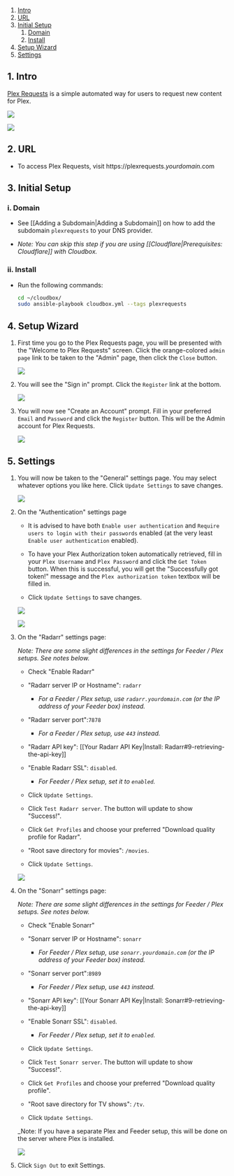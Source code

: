 
<!-- TOC depthFrom:1 depthTo:6 withLinks:1 updateOnSave:1 orderedList:1 -->

1. [Intro](#1-intro)
2. [URL](#2-url)
3. [Initial Setup](#3-initial-setup)
	1. [Domain](#i-domain)
	2. [Install](#ii-install)
4. [Setup Wizard](#4-setup-wizard)
5. [Settings](#5-settings)

<!-- /TOC -->

## 1. Intro
[Plex Requests](http://plexrequests.8bits.ca/) is a simple automated way for users to request new content for Plex. 

![](https://i.imgur.com/mZELL2M.png)

![](https://i.imgur.com/XXAHC8k.png)

## 2. URL

- To access Plex Requests, visit https://plexrequests._yourdomain_.com

## 3. Initial Setup

### i. Domain

- See [[Adding a Subdomain|Adding a Subdomain]] on how to add the subdomain `plexrequests` to your DNS provider.

- _Note: You can skip this step if you are using [[Cloudflare|Prerequisites: Cloudflare]] with Cloudbox._

### ii. Install

  - Run the following commands:

    ```bash
    cd ~/cloudbox/
    sudo ansible-playbook cloudbox.yml --tags plexrequests  
    ```

## 4. Setup Wizard

1. First time you go to the Plex Requests page, you will be presented with the "Welcome to Plex Requests" screen. Click the orange-colored `admin page` link to be taken to the "Admin" page, then click the `Close` button.

    ![](https://i.imgur.com/nU4LllT.png)

1. You will see the "Sign in" prompt. Click the `Register` link at the bottom.

    ![](https://i.imgur.com/54U1EAA.png)

1. You will now see "Create an Account" prompt. Fill in your preferred `Email` and `Password` and click the `Register` button. This will be the Admin account for Plex Requests.

    ![](https://i.imgur.com/2axV0sW.png)

## 5. Settings

1. You will now be taken to the "General" settings page. You may select whatever options you like here. Click `Update Settings` to save changes.

    ![ ](https://i.imgur.com/02AlzFO.png)

1. On the "Authentication" settings page

    - It is advised to have both `Enable user authentication` and `Require users to login with their passwords` enabled (at the very least `Enable user authentication` enabled).

    - To have your Plex Authorization token automatically retrieved, fill in your `Plex Username` and `Plex Password` and click the `Get Token` button. When this is successful, you will get the "Successfully got token!" message and the `Plex authorization token` textbox will be filled in.

    - Click `Update Settings` to save changes.

    ![ ](https://i.imgur.com/vd35F5e.png)

    ![](https://i.imgur.com/gLucVsz.png)


1. On the "Radarr" settings page:

   _Note: There are some slight differences in the settings for Feeder / Plex setups. See notes below._ 


    - Check "Enable Radarr"

    - "Radarr server IP or Hostname": `radarr`

       - _For a Feeder / Plex setup, use `radarr.yourdomain.com` (or the IP address of your Feeder box) instead._


    - "Radarr server port":`7878`

       - _For a Feeder / Plex setup, use `443` instead._


    - "Radarr API key": [[Your Radarr API Key|Install: Radarr#9-retrieving-the-api-key]]


    - "Enable Radarr SSL": `disabled`.

       - _For Feeder / Plex setup, set it to `enabled`._


    - Click `Update Settings`.

    - Click `Test Radarr server`. The button will update to show "Success!".

    - Click `Get Profiles` and choose your preferred "Download quality profile for Radarr".

    - "Root save directory for movies": `/movies`.

    - Click `Update Settings`.

    ![](https://i.imgur.com/YKEPArN.png)

1. On the "Sonarr" settings page:

   _Note: There are some slight differences in the settings for Feeder / Plex setups. See notes below._ 

    - Check "Enable Sonarr"

    - "Sonarr server IP or Hostname": `sonarr`

       - _For Feeder / Plex setup, use `sonarr.yourdomain.com` (or the IP address of your Feeder box) instead._

    - "Sonarr server port":`8989`

       - _For Feeder / Plex setup, use `443` instead._

    - "Sonarr API key": [[Your Sonarr API Key|Install: Sonarr#9-retrieving-the-api-key]]

    - "Enable Sonarr SSL": `disabled`.

       - _For Feeder / Plex setup, set it to `enabled`._


    - Click `Update Settings`.

    - Click `Test Sonarr server`. The button will update to show "Success!".

    - Click `Get Profiles` and choose your preferred "Download quality profile".

    - "Root save directory for TV shows": `/tv`.

    - Click `Update Settings`.

    _Note: If you have a separate Plex and Feeder setup, this will be done on the server where Plex is installed.

    ![](https://i.imgur.com/fqnAyI5.png)

1. Click `Sign Out` to exit Settings.

